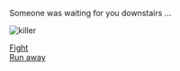 Someone was waiting for you downstairs ...

![killer](https://www.segnidalcielo.it/wp-content/uploads/2017/02/shadow_people1.jpg)

[Fight](you-win.md)  
[Run away](death.md)